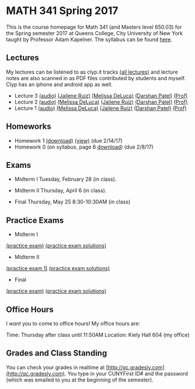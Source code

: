# MATH 341 Spring 2017

This is the course homepage for Math 341 (and Masters level 650.03) for the Spring semester 2017 at Queens College, City University of New York taught by Professor Adam Kapelner. The syllabus can be found [here](https://github.com/kapelner/QC_Math_341_Spring_2017/blob/master/syllabus/syllabus.pdf).

## Lectures

My lectures can be listened to as clyp.it tracks [(all lectures)](https://clyp.it/search?type=hashtag&query=math_341_spring_2017) and lecture notes are also scanned in as PDF files contributed by students and myself. Clyp has an iphone and android app as well.

<!--
* Lecture 23 [(audio)](https://clyp.it/3ootpia0) [(Marcin Sendrowicz Lecs22&23)](https://github.com/kapelner/QC_Math_241_Spring_2017/blob/master/lectures/lec23marcin.pdf) [(Anvar Ashurov)](https://github.com/kapelner/QC_Math_241_Spring_2017/blob/master/lectures/lec23ash.pdf)  [(Linagyong Chen)](https://github.com/kapelner/QC_Math_241_Spring_2017/blob/master/lectures/lec23chenl.pdf) [(Ken Zou)](https://github.com/kapelner/QC_Math_241_Spring_2017/blob/master/lectures/lec23zou.pdf) [(Sherly Zheng)](https://github.com/kapelner/QC_Math_241_Spring_2017/blob/master/lectures/lec23zheng.pdf) [(Randip Parhar)](https://github.com/kapelner/QC_Math_241_Spring_2017/blob/master/lectures/lec23parhar.pdf) [(Prof)](https://github.com/kapelner/QC_Math_241_Spring_2017/blob/master/lectures/lec23kap.pdf)
* Lecture 22 [(audio)](https://clyp.it/h3jmpbvf) [(Anvar Ashurov)](https://github.com/kapelner/QC_Math_241_Spring_2017/blob/master/lectures/lec22ash.pdf) [(Ken Zou)](https://github.com/kapelner/QC_Math_241_Spring_2017/blob/master/lectures/lec22zou.pdf) [(Sherly Zheng)](https://github.com/kapelner/QC_Math_241_Spring_2017/blob/master/lectures/lec22zheng.pdf) [(Linagyong Chen)](https://github.com/kapelner/QC_Math_241_Spring_2017/blob/master/lectures/lec22chenl.pdf) [(Cynthia Rivera)](https://github.com/kapelner/QC_Math_241_Spring_2017/blob/master/lectures/lec22rivera.pdf) [(Monique Tang)](https://github.com/kapelner/QC_Math_241_Spring_2017/blob/master/lectures/lec22tang.pdf) [(Andrew Kwak)](https://github.com/kapelner/QC_Math_241_Spring_2017/blob/master/lectures/lec22kwak.pdf) [(Prof)](https://github.com/kapelner/QC_Math_241_Spring_2017/blob/master/lectures/lec22kap.pdf)
* Lecture 21 [(audio)](https://clyp.it/pmilrdvr) [(Marcin Sendrowicz)](https://github.com/kapelner/QC_Math_241_Spring_2017/blob/master/lectures/lec21marcin.pdf)  [(Cynthia Rivera)](https://github.com/kapelner/QC_Math_241_Spring_2017/blob/master/lectures/lec21rivera.pdf)[(Liangyong Chen)](https://github.com/kapelner/QC_Math_241_Spring_2017/blob/master/lectures/lec21chenl.pdf) [(Sherly Zheng)](https://github.com/kapelner/QC_Math_241_Spring_2017/blob/master/lectures/lec21zheng.pdf) [(Nhi Tran)](https://github.com/kapelner/QC_Math_241_Spring_2017/blob/master/lectures/lec21tran.pdf) [(Randip Parhar)](https://github.com/kapelner/QC_Math_241_Spring_2017/blob/master/lectures/lec21parhar.pdf) [(Prof)](https://github.com/kapelner/QC_Math_241_Spring_2017/blob/master/lectures/lec21kap.pdf)
* Lecture 20 [(audio)](https://clyp.it/hlw3yd1n) [(Marcin Sendrowicz Lecs19&20)](https://github.com/kapelner/QC_Math_241_Spring_2017/blob/master/lectures/lec20marcin.pdf) [(Cynthia Rivera)](https://github.com/kapelner/QC_Math_241_Spring_2017/blob/master/lectures/lec20rivera.pdf) [(Liangyong Chen)](https://github.com/kapelner/QC_Math_241_Spring_2017/blob/master/lectures/lec20chenl.pdf) [(Randip Parhar)](https://github.com/kapelner/QC_Math_241_Spring_2017/blob/master/lectures/lec20parhar.pdf) [(Sherly Zheng)](https://github.com/kapelner/QC_Math_241_Spring_2017/blob/master/lectures/lec20zheng.pdf) [(Andrew Kwak)](https://github.com/kapelner/QC_Math_241_Spring_2017/blob/master/lectures/lec20kwak.pdf) [(Prof)](https://github.com/kapelner/QC_Math_241_Spring_2017/blob/master/lectures/lec20kap.pdf)
* Lecture 19 [(audio)](https://clyp.it/2z2ankqe) [(Randip Parhar)](https://github.com/kapelner/QC_Math_241_Spring_2017/blob/master/lectures/lec19parhar.pdf) [(Xiaowei Chen)](https://github.com/kapelner/QC_Math_241_Spring_2017/blob/master/lectures/lec19xchen.pdf) [(Linagyong Chen)](https://github.com/kapelner/QC_Math_241_Spring_2017/blob/master/lectures/lec19chen.pdf) [(Anvar Ashurov)](https://github.com/kapelner/QC_Math_241_Spring_2017/blob/master/lectures/lec19ash.pdf) [(Cynthia Rivera)](https://github.com/kapelner/QC_Math_241_Spring_2017/blob/master/lectures/lec19riv.pdf) [(Monique Tang)](https://github.com/kapelner/QC_Math_241_Spring_2017/blob/master/lectures/lec19tang.pdf) [(Prof)](https://github.com/kapelner/QC_Math_241_Spring_2017/blob/master/lectures/lec19kap.pdf)
* Lecture 18 [(audio)](https://clyp.it/p4ka2adx) [(Marcin Sendrowicz Lecs17&18)](https://github.com/kapelner/QC_Math_241_Spring_2017/blob/master/lectures/lec18marcin.pdf) [(Xiaowei Chen)](https://github.com/kapelner/QC_Math_241_Spring_2017/blob/master/lectures/lec18chenx.pdf) [(Liangyong Chen)](https://github.com/kapelner/QC_Math_241_Spring_2017/blob/master/lectures/lec18chen.pdf) [(Cynthia Rivera)](https://github.com/kapelner/QC_Math_241_Spring_2017/blob/master/lectures/lec18riv.pdf) [(Monique Tang)](https://github.com/kapelner/QC_Math_241_Spring_2017/blob/master/lectures/lec18tang.pdf) [(Sherly Zheng)](https://github.com/kapelner/QC_Math_241_Spring_2017/blob/master/lectures/lec18zheng.pdf) [(Randip Parhar)](https://github.com/kapelner/QC_Math_241_Spring_2017/blob/master/lectures/lec18parhar.pdf) [(Anvar Ashurov)](https://github.com/kapelner/QC_Math_241_Spring_2017/blob/master/lectures/lec18ash.pdf) [(Prof)](https://github.com/kapelner/QC_Math_241_Spring_2017/blob/master/lectures/lec18kap.pdf)
* Lecture 17 [(audio)](https://clyp.it/cpfktqg0) [(Xiaowei Chen)](https://github.com/kapelner/QC_Math_241_Spring_2017/blob/master/lectures/lec17chenx.pdf) [(Anvar Ashurov)](https://github.com/kapelner/QC_Math_241_Spring_2017/blob/master/lectures/lec17ash.pdf) [(Monique Tang)](https://github.com/kapelner/QC_Math_241_Spring_2017/blob/master/lectures/lec17tang.pdf) [(Cynthia Rivera)](https://github.com/kapelner/QC_Math_241_Spring_2017/blob/master/lectures/lec17rivera.pdf) [(Nhi Tran)](https://github.com/kapelner/QC_Math_241_Spring_2017/blob/master/lectures/lec17tran.pdf) [(Prof)](https://github.com/kapelner/QC_Math_241_Spring_2017/blob/master/lectures/lec17kap.pdf)
* Lecture 16 [(audio)](https://clyp.it/dtq1weqe) [(Marcin Sendrowicz Lecs14-16)](https://github.com/kapelner/QC_Math_241_Spring_2017/blob/master/lectures/lec16marcin.pdf) [(Xiaowei Chen)](https://github.com/kapelner/QC_Math_241_Spring_2017/blob/master/lectures/lec16chenx.pdf) [(Anvar Ashurov)](https://github.com/kapelner/QC_Math_241_Spring_2017/blob/master/lectures/lec16ash.pdf) [(Cynthia Rivera)](https://github.com/kapelner/QC_Math_241_Spring_2017/blob/master/lectures/lec16rivera.pdf) [(Nhi Tran)](https://github.com/kapelner/QC_Math_241_Spring_2017/blob/master/lectures/lec16tran.pdf)  [(Sherly Zheng)](https://github.com/kapelner/QC_Math_241_Spring_2017/blob/master/lectures/lec16zheng.pdf) [(Prof)](https://github.com/kapelner/QC_Math_241_Spring_2017/blob/master/lectures/lec16kap.pdf)
* Lecture 15 [(audio)](https://clyp.it/lropjc22) [(Randip Parhar)](https://github.com/kapelner/QC_Math_241_Spring_2017/blob/master/lectures/lec15parhar.pdf) [(Anvar Ashurov)](https://github.com/kapelner/QC_Math_241_Spring_2017/blob/master/lectures/lec15ash.pdf) [(Nhi Tran)](https://github.com/kapelner/QC_Math_241_Spring_2017/blob/master/lectures/lec15tran.pdf) [(Sherly Zheng)](https://github.com/kapelner/QC_Math_241_Spring_2017/blob/master/lectures/lec15zheng.pdf) [(Monique Tang)](https://github.com/kapelner/QC_Math_241_Spring_2017/blob/master/lectures/lec15tang.pdf) [(Prof)](https://github.com/kapelner/QC_Math_241_Spring_2017/blob/master/lectures/lec15kap.pdf)
* Lecture 14 [(audio)](https://clyp.it/1hhre5sf) [(Sherly Zheng)](https://github.com/kapelner/QC_Math_241_Spring_2017/blob/master/lectures/lec14zheng.pdf) [(Monique Tang)](https://github.com/kapelner/QC_Math_241_Spring_2017/blob/master/lectures/lec14tang.pdf) [(Nhi Tran)](https://github.com/kapelner/QC_Math_241_Spring_2017/blob/master/lectures/lec14tran.pdf) [(Cynthia Rivera)](https://github.com/kapelner/QC_Math_241_Spring_2017/blob/master/lectures/lec14rivera.pdf) [(Tahir Vali)](https://github.com/kapelner/QC_Math_241_Spring_2017/blob/master/lectures/lec14tahir.pdf) [(Randip Parhar)](https://github.com/kapelner/QC_Math_241_Spring_2017/blob/master/lectures/lec14parhar.pdf) [(Andrew Kwak)](https://github.com/kapelner/QC_Math_241_Spring_2017/blob/master/lectures/lec14kwak.pdf) [(Prof)](https://github.com/kapelner/QC_Math_241_Spring_2017/blob/master/lectures/lec14kap.pdf)
* Lecture 13 [(audio)](https://clyp.it/sry3aigr) [(Marcin Sendrowicz Lec12&13)](https://github.com/kapelner/QC_Math_241_Spring_2017/blob/master/lectures/lec13marcin.pdf)  [(Sherly Zheng)](https://github.com/kapelner/QC_Math_241_Spring_2017/blob/master/lectures/lec13zheng.pdf) [(Nhi Tran)](https://github.com/kapelner/QC_Math_241_Spring_2017/blob/master/lectures/lec13tran.pdf) [(Cynthia Rivera)](https://github.com/kapelner/QC_Math_241_Spring_2017/blob/master/lectures/lec13rivera.pdf) [(Tahir Vali)](https://github.com/kapelner/QC_Math_241_Spring_2017/blob/master/lectures/lec13tahir.pdf) [(Randip Parhar)](https://github.com/kapelner/QC_Math_241_Spring_2017/blob/master/lectures/lec13parhar.pdf) [(Andrew Kwak)](https://github.com/kapelner/QC_Math_241_Spring_2017/blob/master/lectures/lec13kwak.pdf) [(Monique Tang)](https://github.com/kapelner/QC_Math_241_Spring_2017/blob/master/lectures/lec13tang.pdf) [(Prof)](https://github.com/kapelner/QC_Math_241_Spring_2017/blob/master/lectures/lec13kap.pdf)
* Lecture 12 [(audio)](https://clyp.it/jsdqidv5)  [(Sherly Zheng)](https://github.com/kapelner/QC_Math_241_Spring_2017/blob/master/lectures/lec12zheng.pdf) [(Randip Parhar)](https://github.com/kapelner/QC_Math_241_Spring_2017/blob/master/lectures/lec12parhar.pdf) [(Mohammed Jalal)](https://github.com/kapelner/QC_Math_241_Spring_2017/blob/master/lectures/lec12jalal.pdf) [(Tahir Vali)](https://github.com/kapelner/QC_Math_241_Spring_2017/blob/master/lectures/lec12vali.pdf) [(Monique Tang)](https://github.com/kapelner/QC_Math_241_Spring_2017/blob/master/lectures/lec12tang.pdf) [(Prof)](https://github.com/kapelner/QC_Math_241_Spring_2017/blob/master/lectures/lec12kap.pdf)
* Lecture 11 [(audio)](https://clyp.it/55tyrkpw) [(Marcin Sendrowicz Lec10&11)](https://github.com/kapelner/QC_Math_241_Spring_2017/blob/master/lectures/lec11marcin.pdf) [(Randip Parhar)](https://github.com/kapelner/QC_Math_241_Spring_2017/blob/master/lectures/lec11parhar.pdf) [(Mohammed Jalal)](https://github.com/kapelner/QC_Math_241_Spring_2017/blob/master/lectures/lec11jalal.pdf) [(Sherly Zheng)](https://github.com/kapelner/QC_Math_241_Spring_2017/blob/master/lectures/lec11zheng.pdf) [(Nhi Tran)](https://github.com/kapelner/QC_Math_241_Spring_2017/blob/master/lectures/lec11tran.pdf) [(Tahir Vali)](https://github.com/kapelner/QC_Math_241_Spring_2017/blob/master/lectures/lec11vali.pdf) [(Monique Tang)](https://github.com/kapelner/QC_Math_241_Spring_2017/blob/master/lectures/lec11tang.pdf) [(Prof)](https://github.com/kapelner/QC_Math_241_Spring_2017/blob/master/lectures/lec11kap.pdf)
* Lecture 10 [(audio)](https://clyp.it/im3u2zln) [(Mohammed Jalal)](https://github.com/kapelner/QC_Math_241_Spring_2017/blob/master/lectures/lec10jalal.pdf) [(Sherly Zheng)](https://github.com/kapelner/QC_Math_241_Spring_2017/blob/master/lectures/lec10zheng.pdf) [(Nhi Tran)](https://github.com/kapelner/QC_Math_241_Spring_2017/blob/master/lectures/lec10tran.pdf) [(Cynthia Rivera)](https://github.com/kapelner/QC_Math_241_Spring_2017/blob/master/lectures/lec10riv.pdf) [(Andrew Kwak)](https://github.com/kapelner/QC_Math_241_Spring_2017/blob/master/lectures/lec10kwak.pdf) [(Monique Tang)](https://github.com/kapelner/QC_Math_241_Spring_2017/blob/master/lectures/lec10tang.pdf) [(Prof)](https://github.com/kapelner/QC_Math_241_Spring_2017/blob/master/lectures/lec10kap.pdf)
* Lecture 9 [(audio)](https://clyp.it/1dxdpulo) [(Marcin Sendrowicz Lec8&9)](https://github.com/kapelner/QC_Math_241_Spring_2017/blob/master/lectures/lec09marcin.pdf) [(Randip Parhar)](https://github.com/kapelner/QC_Math_241_Spring_2017/blob/master/lectures/lec09parhar.pdf) [(Cynthia Rivera)](https://github.com/kapelner/QC_Math_241_Spring_2017/blob/master/lectures/lec09riv.pdf) [(Monique Tang)](https://github.com/kapelner/QC_Math_241_Spring_2017/blob/master/lectures/lec09tang.pdf) [(Sherly Zheng)](https://github.com/kapelner/QC_Math_241_Spring_2017/blob/master/lectures/lec09zheng.pdf) [(Nhi Tran)](https://github.com/kapelner/QC_Math_241_Spring_2017/blob/master/lectures/lec09tran.pdf) [(Anvar Ashurov)](https://github.com/kapelner/QC_Math_241_Spring_2017/blob/master/lectures/lec09ash.pdf) [(Prof)](https://github.com/kapelner/QC_Math_241_Spring_2017/blob/master/lectures/lec09kap.pdf)
* Lecture 8 [(audio)](https://clyp.it/swteioco) [(Randip Parhar)](https://github.com/kapelner/QC_Math_241_Spring_2017/blob/master/lectures/lec08parhar.pdf) [(Anvar Ashurov)](https://github.com/kapelner/QC_Math_241_Spring_2017/blob/master/lectures/lec08ash.pdf) [(ZhaoHua Tan)](https://github.com/kapelner/QC_Math_241_Spring_2017/blob/master/lectures/lec08tan.pdf) [(Cynthia Rivera)](https://github.com/kapelner/QC_Math_241_Spring_2017/blob/master/lectures/lec08riv.pdf)  [(Nhi Tran)](https://github.com/kapelner/QC_Math_241_Spring_2017/blob/master/lectures/lec08tran.pdf) [(Monique Tang)](https://github.com/kapelner/QC_Math_241_Spring_2017/blob/master/lectures/lec08tang.pdf) [(Andrew Kwak)](https://github.com/kapelner/QC_Math_241_Spring_2017/blob/master/lectures/lec08kwak.pdf) [(Prof)](https://github.com/kapelner/QC_Math_241_Spring_2017/blob/master/lectures/lec08kap.pdf)
* Lecture 7 [(audio)](https://clyp.it/z2vslqce) [(Cynthia Rivera)](https://github.com/kapelner/QC_Math_241_Spring_2017/blob/master/lectures/lec07riv.pdf) [(David Kim)](https://github.com/kapelner/QC_Math_241_Spring_2017/blob/master/lectures/lec07kim.pdf) [(Randip Parhar)](https://github.com/kapelner/QC_Math_241_Spring_2017/blob/master/lectures/lec07parhar.pdf) [(Monique Tang)](https://github.com/kapelner/QC_Math_241_Spring_2017/blob/master/lectures/lec07tang.pdf) [(Nhi Tran)](https://github.com/kapelner/QC_Math_241_Spring_2017/blob/master/lectures/lec07tran.pdf) [(Andrew Kwak)](https://github.com/kapelner/QC_Math_241_Spring_2017/blob/master/lectures/lec07kwak.pdf)  [(Prof)](https://github.com/kapelner/QC_Math_241_Spring_2017/blob/master/lectures/lec07kap.pdf)
* Lecture 6 [(audio)](https://clyp.it/u2wjhut1) [(Randip Parhar)](https://github.com/kapelner/QC_Math_241_Spring_2017/blob/master/lectures/lec06parhar.pdf) [(David Kim)](https://github.com/kapelner/QC_Math_241_Spring_2017/blob/master/lectures/lec06kim.pdf) [(Monique Tang)](https://github.com/kapelner/QC_Math_241_Spring_2017/blob/master/lectures/lec06tang.pdf) [(Nhi Tran)](https://github.com/kapelner/QC_Math_241_Spring_2017/blob/master/lectures/lec06tran.pdf) [(Andrew Kwak)](https://github.com/kapelner/QC_Math_241_Spring_2017/blob/master/lectures/lec06kwak.pdf) [(Prof)](https://github.com/kapelner/QC_Math_241_Spring_2017/blob/master/lectures/lec06kap.pdf)
* Lecture 5 [(audio)](https://clyp.it/whwedabc) [(Randip Parhar)](https://github.com/kapelner/QC_Math_241_Spring_2017/blob/master/lectures/lec05parhar.pdf) [(Monique Tang)](https://github.com/kapelner/QC_Math_241_Spring_2017/blob/master/lectures/lec05tang.pdf) [(Prof)](https://github.com/kapelner/QC_Math_241_Spring_2017/blob/master/lectures/lec05kap.pdf)
* Lecture 4 [(audio)](https://clyp.it/hplwtkqg) [(Marcin Sendrowicz Lec3&4)](https://github.com/kapelner/QC_Math_241_Spring_2017/blob/master/lectures/lec04marcin.pdf) [(Randip Parhar)](https://github.com/kapelner/QC_Math_241_Spring_2017/blob/master/lectures/lec04parhar.pdf) [(Monique Tang)](https://github.com/kapelner/QC_Math_241_Spring_2017/blob/master/lectures/lec04tang.pdf)  [(Prof)](https://github.com/kapelner/QC_Math_241_Spring_2017/blob/master/lectures/lec04kap.pdf)-->
* Lecture 3 [(audio)](https://clyp.it/0ji0q05p) [(Jailene Ruiz)](https://github.com/kapelner/QC_Math_341_Spring_2017/blob/master/lectures/lec03ruiz.pdf) [(Melissa DeLuca)](https://github.com/kapelner/QC_Math_341_Spring_2017/blob/master/lectures/lec03deluca.pdf) [(Darshan Patel)](https://github.com/kapelner/QC_Math_341_Spring_2017/blob/master/lectures/lec03patel.pdf) [(Prof)](https://github.com/kapelner/QC_Math_241_Spring_2017/blob/master/lectures/lec03kap.pdf)
* Lecture 2 [(audio)](https://clyp.it/h5amuqhc) [(Melissa DeLuca)](https://github.com/kapelner/QC_Math_341_Spring_2017/blob/master/lectures/lec02deluca.pdf) [(Jailene Ruiz)](https://github.com/kapelner/QC_Math_341_Spring_2017/blob/master/lectures/lec02ruiz.pdf) [(Darshan Patel)](https://github.com/kapelner/QC_Math_341_Spring_2017/blob/master/lectures/lec02patel.pdf) [(Prof)](https://github.com/kapelner/QC_Math_341_Spring_2017/blob/master/lectures/lec02kap.pdf)
* Lecture 1 [(audio)](https://clyp.it/y44inqhg) [(Melissa DeLuca)](https://github.com/kapelner/QC_Math_341_Spring_2017/blob/master/lectures/lec01deluca.pdf) [(Jailene Ruiz)](https://github.com/kapelner/QC_Math_341_Spring_2017/blob/master/lectures/lec01ruiz.pdf) [(Darshan Patel)](https://github.com/kapelner/QC_Math_341_Spring_2017/blob/master/lectures/lec01patel.pdf) [(Prof)](https://github.com/kapelner/QC_Math_341_Spring_2017/blob/master/lectures/lec01kap.pdf)


## Homeworks

<!--
* Homework 9 [(download)](https://github.com/kapelner/QC_Math_341_Spring_2017/blob/master/homeworks/hw09/hw09.pdf?raw=true) [(view)](https://github.com/kapelner/QC_Math_341_Spring_2017/blob/master/homeworks/hw09/hw09.pdf) (due 12/12/17)
* Homework 8 [(download)](https://github.com/kapelner/QC_Math_341_Spring_2017/blob/master/homeworks/hw08/hw08.pdf?raw=true) [(view)](https://github.com/kapelner/QC_Math_341_Spring_2017/blob/master/homeworks/hw08/hw08.pdf) (due 12/2/17)
* Homework 7 [(download)](https://github.com/kapelner/QC_Math_341_Spring_2017/blob/master/homeworks/hw07/hw07.pdf?raw=true) [(view)](https://github.com/kapelner/QC_Math_341_Spring_2017/blob/master/homeworks/hw07/hw07.pdf) (due 11/23/17)
* Homework 6 [(download)](https://github.com/kapelner/QC_Math_341_Spring_2017/blob/master/homeworks/hw06/hw06.pdf?raw=true) [(view)](https://github.com/kapelner/QC_Math_341_Spring_2017/blob/master/homeworks/hw06/hw06.pdf) (due 11/11/17)
* Homework 5 [(download)](https://github.com/kapelner/QC_Math_341_Spring_2017/blob/master/homeworks/hw05/hw05.pdf?raw=true) [(view)](https://github.com/kapelner/QC_Math_341_Spring_2017/blob/master/homeworks/hw05/hw05.pdf) (due 10/27/17)
* Homework 4 [(download)](https://github.com/kapelner/QC_Math_341_Spring_2017/blob/master/homeworks/hw04/hw04.pdf?raw=true) [(view)](https://github.com/kapelner/QC_Math_341_Spring_2017/blob/master/homeworks/hw04/hw04.pdf) (due 10/6/17)
* Homework 3 [(download)](https://github.com/kapelner/QC_Math_341_Spring_2017/blob/master/homeworks/hw03/hw03.pdf?raw=true) [(view)](https://github.com/kapelner/QC_Math_341_Spring_2017/blob/master/homeworks/hw03/hw03.pdf) (due 9/20/17)
* Homework 2 [(download)](https://github.com/kapelner/QC_Math_341_Spring_2017/blob/master/homeworks/hw02/hw02.pdf?raw=true) [(view)](https://github.com/kapelner/QC_Math_341_Spring_2017/blob/master/homeworks/hw02/hw02.pdf) (due 9/13/17)-->
* Homework 1 [(download)](https://github.com/kapelner/QC_Math_341_Spring_2017/blob/master/homeworks/hw01/hw01.pdf?raw=true) [(view)](https://github.com/kapelner/QC_Math_341_Spring_2017/blob/master/homeworks/hw01/hw01.pdf) (due 2/14/17)
* Homework 0 (on syllabus, page 6 [download](https://github.com/kapelner/QC_Math_341_Spring_2017/blob/master/syllabus/syllabus.pdf?raw=true)) (due 2/8/17)

## Exams

* Midterm I Tuesday, February 28 (in class).

<!--[(exam)](https://github.com/kapelner/QC_Math_341_Spring_2017/blob/master/exams/midterm1/midterm1.pdf) [(exam solutions)](https://github.com/kapelner/QC_Math_341_Spring_2017/blob/master/exams/midterm1/midterm1_solutions.pdf)-->

* Midterm II Thursday, April 6 (in class).

<!--[(exam)](https://github.com/kapelner/QC_Math_341_Spring_2017/blob/master/exams/midterm2/midterm2.pdf) [(exam solutions)](https://github.com/kapelner/QC_Math_341_Spring_2017/blob/master/exams/midterm2/midterm2_solutions.pdf)-->

* Final Thursday, May 25 8:30-10:30AM (in class)

<!--[(exam)](https://github.com/kapelner/QC_Math_341_Spring_2017/blob/master/exams/final/final.pdf) [(exam solutions)](https://github.com/kapelner/QC_Math_341_Spring_2017/blob/master/exams/final/final_solutions.pdf)-->

## Practice Exams

* Midterm I

[(practice exam)](https://github.com/kapelner/QC_Math_390.03-02_Spr_2016/blob/master/exams/midterm1/midterm1.pdf) [(practice exam solutions)](https://github.com/kapelner/QC_Math_390.03-02_Spr_2016/blob/master/exams/midterm1/midterm1_solutions.pdf)


* Midterm II

[(practice exam 1)](https://github.com/kapelner/QC_Math_390.03-02_Spr_2016/blob/master/exams/midterm2/midterm2.pdf) [(practice exam solutions)](https://github.com/kapelner/QC_Math_390.03-02_Spr_2016/blob/master/exams/midterm2/midterm2_solutions.pdf)

* Final

[(practice exam)](https://github.com/kapelner/QC_Math_390.03-02_Spr_2016/blob/master/exams/final/final.pdf) [(practice exam solutions)](https://github.com/kapelner/QC_Math_390.03-02_Spr_2016/blob/master/exams/final/final_solutions.pdf)  

## Office Hours

I *want* you to come to office hours! My office hours are:

Time: Thursday after class until 11:50AM
Location: Kiely Hall 604 (my office)

## Grades and Class Standing

You can check your grades in realtime at [http://qc.gradesly.com](http://qc.gradesly.com). You type in your CUNYFirst ID# and the password (which was emailed to you at the beginning of the semester).
